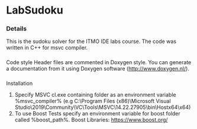 LabSudoku
==========================

### Details
This is the sudoku solver for the ITMO IDE labs course.
The code was written in C++ for msvc compiler.

###
Code style
Header files are commented in Doxygen style. You can generate a documentation from it using Doxygen software (http://www.doxygen.nl/).

###
Installation
1) Specify MSVC cl.exe containing folder as an environment variable %msvc_compiler% (e.g C:\Program Files (x86)\Microsoft Visual Studio\2019\Community\VC\Tools\MSVC\14.22.27905\bin\Hostx64\x64)
2) To use Boost Tests specify an environment variable for boost folder called %boost_path%. Boost Libraries: https://www.boost.org/

